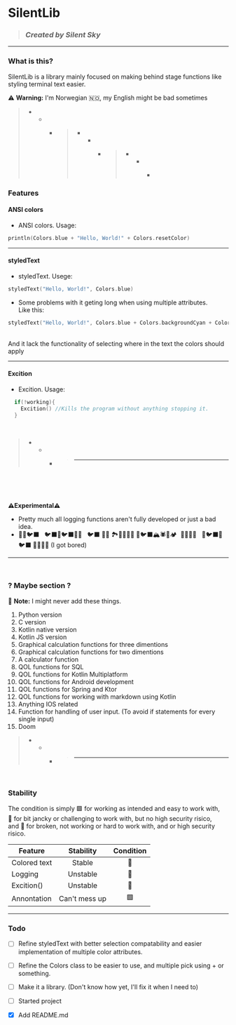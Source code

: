 # SilentLib
> ### *Created by Silent Sky*
---
### What is this?
SilentLib is a library mainly focused on making behind stage functions like styling terminal text easier.

 :warning: **Warning:** I'm Norwegian :norway:, my English might be bad sometimes
 
> - - - > - - - > - - - >


### Features
#### ANSI colors
* ANSI colors. Usage:
```Kotlin
println(Colors.blue + "Hello, World!" + Colors.resetColor)
```

---

#### styledText
* styledText. Usege:
``` Kotlin
styledText("Hello, World!", Colors.blue)
```
  - Some problems with it geting long when using multiple attributes. <br>
  Like this:
``` Kotlin
styledText("Hello, World!", Colors.blue + Colors.backgroundCyan + Colors.bold + Colors.italic + Colors.underline)
```
<br>
  And it lack the functionality of selecting where in the text the colors should apply
  
  ---
#### Excition

* Excition. Usage:
``` Kotlin
  if(!working){
    Excition() //Kills the program without anything stopping it.
  }
```

<br>

> - - - > - - -

<br>

<br><br>
**⚠️Experimental⚠️**
* Pretty much all logging functions aren't fully developed or just a bad idea.
* 🌲🌳🐦‍⬛ &nbsp; 🐦‍⬛💐🐦‍⬛🌲🌲 &nbsp; 🐦‍⬛ 🌲🦡 🏞🌳💐🌳🐌 🌲🐦‍⬛🏔🕷🌳🏕 &nbsp;🌲🧸🌲🌳 &nbsp; 🌲🐦‍⬛🌳 🐦‍⬛ 🌲🦊🌳💐 (I got bored)
---
<br>

### ? Maybe section ?

:memo: **Note:** I might never add these things.
1. Python version
2. C version
3. Kotlin native version
4. Kotlin JS version
5. Graphical calculation functions for three dimentions
6. Graphical calculation functions for two dimentions
7. A calculator function
8. QOL functions for SQL
9. QOL functions for Kotlin Multiplatform
10. QOL functions for Android development
12. QOL functions for Spring and Ktor
13. QOL functions for working with markdown using Kotlin
14. Anything IOS related
15. Function for handling of user input. (To avoid if statements for every single input)
16. Doom
 
> - - - > - - -
<br>

### Stability
The condition is simply 🟩 for working as intended and easy to work with, <br>
🔶 for bit jancky or challenging to work with, but no high security risico, <br>
and 🔴 for broken, not working or hard to work with, and or high security risico.

| Feature | Stability | Condition |
| ----------- | :-----------: | :--: |
| Colored text | Stable | 🔶 |
| Logging | Unstable | 🔴 |
| Excition() | Unstable | 🔴 |
| Annontation | Can't mess up| 🟩 |

--- 

### Todo
- [ ] Refine styledText with better selection compatability and easier implementation of multiple color attributes.
- [ ] Refine the Colors class to be easier to use, and multiple pick using + or something.
- [ ] Make it a library. (Don't know how yet, I'll fix it when I need to)
- [ ] Started project
- [x] Add README.md

